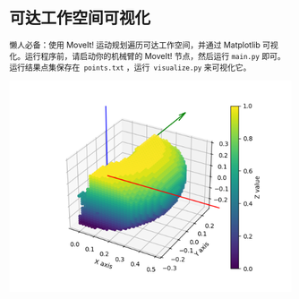 # 可达工作空间可视化

懒人必备：使用 MoveIt! 运动规划遍历可达工作空间，并通过 Matplotlib 可视化。运行程序前，请启动你的机械臂的 MoveIt! 节点，然后运行 `main.py` 即可。运行结果点集保存在` points.txt` ，运行` visualize.py` 来可视化它。

![可达工作空间](result.png)

